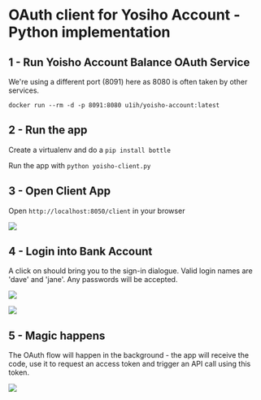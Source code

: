 # OAuth client for Yosiho Account - Python implementation

## 1 - Run Yoisho Account Balance OAuth Service

We're using a different port (8091) here as 8080 is often taken by other services.

`docker run --rm -d -p 8091:8080 u1ih/yoisho-account:latest`

## 2 - Run the app

Create a virtualenv and do a `pip install bottle` 

Run the app with `python yoisho-client.py`

## 3 - Open Client App

Open `http://localhost:8050/client` in your browser

![](https://raw.githubusercontent.com/u1i/yoisho/master/resources/yc-1.png)

## 4 - Login into Bank Account

A click on should bring you to the sign-in dialogue. Valid login names are 'dave' and 'jane'. Any passwords will be accepted.

![](https://raw.githubusercontent.com/u1i/yoisho/master/resources/yc-2.png)

![](https://raw.githubusercontent.com/u1i/yoisho/master/resources/yc-3.png)


## 5 - Magic happens

The OAuth flow will happen in the background - the app will receive the code, use it to request an access token and trigger an API call using this token.

![](https://raw.githubusercontent.com/u1i/yoisho/master/resources/yc-4.png)